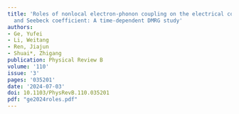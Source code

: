```yaml
---
title: 'Roles of nonlocal electron-phonon coupling on the electrical conductivity
  and Seebeck coefficient: A time-dependent DMRG study'
authors:
- Ge, Yufei
- Li, Weitang
- Ren, Jiajun
- Shuai*, Zhigang
publication: Physical Review B
volume: '110'
issue: '3'
pages: '035201'
date: '2024-07-03'
doi: 10.1103/PhysRevB.110.035201
pdf: "ge2024roles.pdf"
---
```

